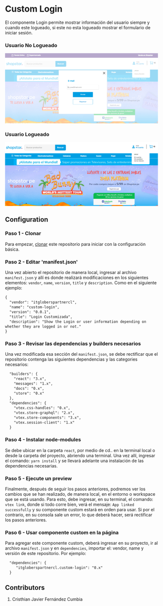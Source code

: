 # Custom Login

El componente Login permite mostrar información del usuario siempre y cuando este logueado, si este no esta logueado mostrar el formulario de iniciar sesión.

### Usuario No Logueado
![Preview](../assets/img/readme-image__custom-login-modal.png)

### Usuario Logueado
![Preview](../assets/img/readme-image__custom-login.png)

## Configuration 

### Paso 1 - Clonar

Para empezar, [clonar](https://github.com/cristhian-fernandez/itgloberspartnercl-custom-login) este repositorio para iniciar con la configuración básica. 
### Paso 2 - Editar 'manifest.json'

Una vez abierto el repositorio de manera local, ingresar al archivo `manifest.json` y allí es donde realizará modificaciones en los siguientes elementos: `vendor`, `name`, `version`, `title` y `description`. Como en el siguiente ejemplo:

```
{
  "vendor": "itgloberspartnercl",
  "name": "custom-login",
  "version": "0.0.1",
  "title": "Login Customizada",
  "description": "Show the Login or user information depending on whether they are logged in or not."
}
```

### Paso 3 - Revisar las dependencias y builders necesarios

Una vez modificada esa sección del `manifest.json`, se debe rectificar que el repositorio contenga las siguientes dependencias y las categories necesarios:

```
  "builders": {
    "react": "3.x",
    "messages": "1.x",
    "docs": "0.x",
    "store": "0.x"
  },
  "dependencies": {
    "vtex.css-handles": "0.x",
    "vtex.store-graphql": "2.x",
    "vtex.store-components": "3.x",
    "vtex.session-client": "1.x"
  }
```

### Paso 4 - Instalar node-modules

Se debe ubicar en la carpeta `react`, por medio de cd.. en la terminal local o desde la carpeta del proyecto, abriendo una terminal. Una vez allí, ingresar el comando: `yarn install` y se llevará adelante una instalación de las dependencias necesarias.

### Paso 5 - Ejecute un preview 

Finalmente, después de seguir los pasos anteriores, podremos ver los cambios que se han realizado, de manera local, en el entorno o workspace que se está usando. 
Para esto, debe ingresar, en su terminal, el comando: `vtex link`, donde si todo corre bien, verá el mensaje: `App linked successfully` y su componente custom estará en orden para usar. 
Si por el contrario, en su consola sale un error, lo que deberá hacer, será rectificar los pasos anteriores.

### Paso 6 - Usar componente custom en la página

Para agregar este componente custom, deberá ingresar en su proyecto, ir al archivo `manifest.json` y en `dependencies`, importar el: vendor, name y versión de este repositorio. Por ejemplo:

```
  "dependencies": {
     "itgloberspartnercl.custom-login": "0.x"
  }
```
## Contributors
1. Cristhian Javier Fernández Cumbia